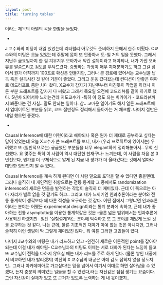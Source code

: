 ```yaml
---
layout: post
title: 'turning tables'
---
```


이라는 제목의 아델의 곡을 한참을 들었다. 

-

J 교수와의 미팅이 내일 있었는데 리터럴리 아무것도 준비하지 못해서 한주 미뤘다. C교수와의 미팅은 오늘 있었는데 주말에 몸이 또 안좋아서 토-일 거의 일을 못했다. 그래서 지난주 금요일까지 한 걸 겨우겨우 모아가서 약간 설득이라고 해야되나, 내가 가진 오버뷰를 말씀드리고 검토를 부탁드렸다. 증명하는 과정이 매우 지저분하기도 하고 그걸 넘어서 뭔가 아직까지 100프로 확신은 안들지만, 그러나 큰 경로에 있어서는 교수님을 납득 혹은 설득시킨 것 같아 기분이 좋았다. 그리고 운동 갔다왔는데 컨디션이 안좋은 여파로 데드리프트 좀만 치다 왔다. X교수가 갑자기 지난주부터 미친듯이 작업을 하더니 이론 부분 드래프트를 갑자기 다 써왔고 그래서 목요일 오전에 코드리뷰를 같이 하기로 했다. 5년차 되어서야 느끼는건데 지도교수가 -특히 이 정도 되는 빅가이가 - 코드리뷰까지 봐준다는 건 사실.. 말도 안되는 일이다. 참.. 고마운 일이기도 해서 얼른 드래프트에서 업데이트된 부분들 읽고, 코드 절반정도 정리해서 돌아가는 거 체크함. 나머지 절반은 내일 했으면 좋겠다. 

-

Causal Inference에 대한 미련이라고 해야되나 혹은 뭔가 더 제대로 공부하고 싶다는 맘이 있었는데 오늘 X교수가 쓴 드래프트를 보니, 내가 (우리 프로젝트에 있어서는) 우려했고 또 (일반적으로는) 궁금했던 부분들을 너무 elegant하게 정리해놓아서.. 무척 신선했다. 요 몇주는 특히 이 사람이 역시 대단한 천재구나- 느끼는데, 이 사람을 처음 본 3년전보다, 뭔가를 더 구체적으로 알게 된 지금 내 평가가 더 올라갔다는 것에서 얼마나 대단한 양반인지 알 수 있다.. 

Causal Inference를 계속 하게 된다면 이 사람 밑으로 포닥을 할 수 있다면 좋을텐데. 그러나 솔직히 내 개인적인 취향으로는 전통 통계학 그 중에서도 randomization inference의 새로운 면들을 발견하는 작업이 솔직히 더 재미있다. 근데 이 쪽으로는 아마 자리가 별로 없을 것 같기도 하고.. 그리고 내가 느끼기엔 인과추론이라는 분야와 전통 통계학이 생각보다 꽤 다른 적성을 요구하는 것 같다. 어떤 점에서 그렇냐면 인과추론이라는 분야는 어쨌든 experimental design이라는 통계 분과에 속하고, 근데 내가 좋아하는 전통 asymptotic을 이용한 통계학같은 것은 -물론 넓은 범위에서는 인과추론에 사용되긴 하겠지만- 일단 '실험설계'라는 분야에 익숙하고 또 그 분야를 재밌게 느낄 것을 요구하는 것 같다. 나는 근데, 물론 기초적인 재미가 아예 없는 것은 아니지만, 그러나 솔직히 이런 셋팅이 막 그렇게 재미있진 않다.. 뭐 여튼 그러한 고민들이 있다. 

나머지 J교수와의 미팅은 내가 리드하고 있고 -완전히 새로운 이론적인 point를 잡아야되는데 이걸 내가 해야됨- C교수님과의 미팅도 이제는 서로 대화가 된다는 느낌이 들고 또 교수님이 전력을 다하지 않으실 때는 내가 리드를 주로 하게 된다. (물론 쌓인 내공에서 비교하면 내가 발리겠지) 여전히 X 교수님의 내공은 아예 감도 잡히지 않을 정도지만.. 그러나 아카데미아로 가고싶다!는 맘을 넘어서 여기서 이대로 하면 살아남을 수 있겠다, 든지 충분히 의미있는 일들을 할 수 있겠다,라는 자신감은 점점 생기는 요즘이다. 그런 자신감이 실체가 있고 또 근거가 있도록 노력하는 게 내 몫이겠지.. 

